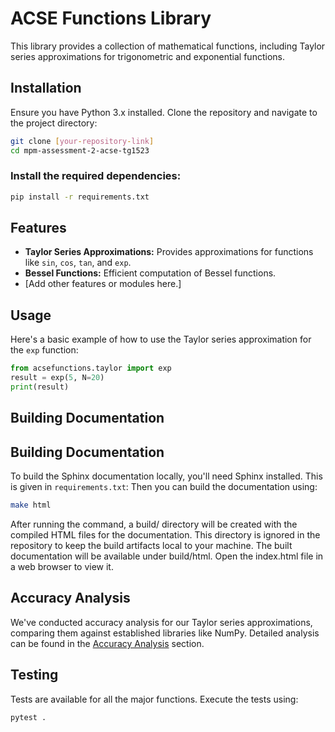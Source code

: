 # ACSE Functions Library

This library provides a collection of mathematical functions, including Taylor series approximations for trigonometric and exponential functions.

## Installation

Ensure you have Python 3.x installed. Clone the repository and navigate to the project directory:

```bash
git clone [your-repository-link]
cd mpm-assessment-2-acse-tg1523
```
### Install the required dependencies:

```bash
pip install -r requirements.txt
```

## Features

- **Taylor Series Approximations:** Provides approximations for functions like `sin`, `cos`, `tan`, and `exp`.
- **Bessel Functions:** Efficient computation of Bessel functions.
- [Add other features or modules here.]

## Usage

Here's a basic example of how to use the Taylor series approximation for the `exp` function:

```python
from acsefunctions.taylor import exp
result = exp(5, N=20)
print(result)
```
## Building Documentation
## Building Documentation

To build the Sphinx documentation locally, you'll need Sphinx installed. This is given in `requirements.txt`:
Then you can build the documentation using:
```bash
make html
```
After running the command, a build/ directory will be created with the compiled HTML files for the documentation. This directory is ignored in the repository to keep the build artifacts local to your machine. The built documentation will be available under build/html. Open the index.html file in a web browser to view it.

## Accuracy Analysis

We've conducted accuracy analysis for our Taylor series approximations, comparing them against established libraries like NumPy. Detailed analysis can be found in the [Accuracy Analysis](#accuracy-analysis) section.

## Testing

Tests are available for all the major functions. Execute the tests using:

```bash
pytest .
```
